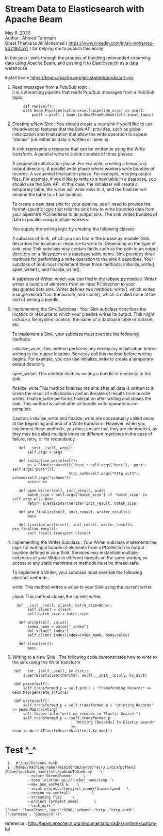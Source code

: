 # Stream Data to Elasticsearch with Apache Beam
May 8 ,2020    
Author : Ahmed Tammam             
Great Thanks to Ali Mohamed ( https://www.linkedin.com/in/ali-mohamed-332193152/ ) for helping me  to publish this essay

In this post I walk through the process of handling unbounded streaming data using Apache Beam, and pushing it to Elasticsearch  as a data warehouse.

install beam  https://beam.apache.org/get-started/quickstart-py/ 

1. Read messages from a Pub/Sub topic :    
  it is a streaming pipeline that reads Pub/Sub messages from a Pub/Sub topic.
  
            def run(self):
            with beam.Pipeline(options=self.pipeline_args) as pcoll:
                pcoll = pcoll | beam.io.ReadFromPubSub(self.input_topic)

2. Creating a New Sink :
     You should create a new sink if you’d like to use the advanced features that the Sink API provides, such as global            initialization and finalization that allow the write operation to appear “atomic” (i.e. either all data is written or        none is).

    A sink represents a resource that can be written to using the Write transform. A parallel write to a sink consists of         three phases:

    A sequential initialization phase. For example, creating a temporary output directory.
    A parallel write phase where workers write bundles of records.
    A sequential finalization phase. For example, merging output files.
    For example, if you’d like to write to a new table in a database, you should use the Sink API. In this case, the             initializer will create a temporary table, the writer will write rows to it, and the finalizer will rename the table to     a final location.

    To create a new data sink for your pipeline, you’ll need to provide the format-specific logic that tells the sink how to     write bounded data from your pipeline’s PCollections to an output sink. The sink writes bundles of data in parallel           using multiple workers.

    You supply the writing logic by creating the following classes:

    A subclass of Sink, which you can find in the iobase.py module. Sink describes the location or resource to write to.        Depending on the type of sink, your Sink subclass may contain fields such as the path to an output directory on a            filesystem or a database table name. Sink provides three methods for performing a write operation to the sink it              describes. Your subclass of Sink must implement these three methods: initialize_write(), open_writer(), and                  finalize_write().

   A subclass of Writer, which you can find in the iobase.py module. Writer writes a bundle of elements from an input            PCollection to your designated data sink. Writer defines two methods: write(), which writes a single record from the          bundle, and close(), which is called once at the end of writing a bundle.

3. Implementing the Sink Subclass :
    Your Sink subclass describes the location or resource to which your pipeline writes its output. This might include a         file system location, the name of a database table or dataset, etc.

    To implement a Sink, your subclass must override the following methods:

    initialize_write: This method performs any necessary initialization before writing to the output location. Services call     this method before writing begins. For example, you can use initialize_write to create a temporary output directory.

    open_writer: This method enables writing a bundle of elements to the sink.

    finalize_write:This method finalizes the sink after all data is written to it. Given the result of initialization and an     iterable of results from bundle writes, finalize_write performs finalization after writing and closes the sink. This         method is called after all bundle write operations are complete.

    Caution: initialize_write and finalize_write are conceptually called once: at the beginning and end of a Write               transform.     However, when you implement these methods, you must ensure that they are idempotent, as they may be           called multiple times     on different machines in the case of failure, retry, or for redundancy.

          def __init__(self, args):
              self.args = args

          def initialize_write(self):
              es = Elasticsearch([{'host': self.args["host"], 'port': self.args["port"]}],
                                 http_auth=self.args["http_auth"], scheme=self.args["scheme"])
              return es

          def open_writer(self, init_result, uid):
              batch_size = self.args['batch_size'] if 'batch_size' in self.args else None
              return ElasticSearchWriter(init_result, batch_size)

          def pre_finalize(self, init_result, writer_results):
              pass

          def finalize_write(self, init_result, writer_results, pre_finalize_result):
              init_result.transport.close()

4. Implementing the Writer Subclass :
    Your Writer subclass implements the logic for writing a bundle of elements from a PCollection to output location defined     in your Sink. Services may instantiate multiple instances of your Writer in different threads on the same worker, so         access to any static members or methods must be thread-safe.

    To implement a Writer, your subclass must override the following abstract methods:

    write: This method writes a value to your Sink using the current writer.
    
    close: This method closes the current writer.

         def __init__(self, client, batch_size=None):
              self.client = client
              self.batch_size = batch_size

          def write(self, value):
              index_name = value["_index"]
              del value["_index"]
              self.client.index(index=index_name, body=value)

          def close(self):
              pass

5. Writing to a New Sink :
  The following code demonstrates how to write to the sink using the Write transform
  
        def __int__(self, pcoll, kv_dict):
            super(ElasticSearchWriter, self).__init__(pcoll, kv_dict)

        def parse(self):
            self.transformed_p = self.pcoll | "Transforming Records" >> beam.Map(generate_actions)

        def write(self):
            self.transformed_p = self.transformed_p | "printing Records" >> beam.Map(printing)
            self.logger.info("writing records to Elastic Search ")
            self.transformed_p = (self.transformed_p
                                  | 'Writing [Records] To Elastic Search'
                                  >> beam.io.Write(ElasticSearchSink(self.kv_dict))

# Test ^_^  
     $   #!/usr/bin/env bash     
     $  /home/{machine_name}/miniconda3/envs/rec-3.5/bin/python3  /home/{machine_name}/etl/pubsubToSink.py    \
              --runner DirectRunner     \
              --temp_location gs://bucket_name/temp  \
              --max_num_workers 6    \
              --input projects/{project_name}/topics/good   \
              --region us-central1          \
              --streaming flag     \
              --project {project_name}       \
              --sink_opts "{'host':'localhost','port':9200,'scheme':'http','http_auth':('username', 'password')}"
  
reference : http://beam.apachecn.org/documentation/sdks/python-custom-io/
